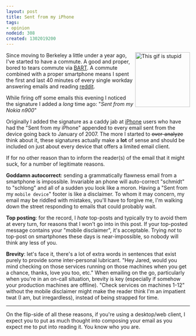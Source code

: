 ```yaml
--- 
layout: post
title: Sent from my iPhone
tags: 
- opinion
nodeid: 308
created: 1302019200
---
```

<img width="150" align="right" alt="This gif is stupid" src="http://agentdero.cachefly.net/unethicalblogger.com/images/email.gif"/>

Since moving to Berkeley a little under a year ago, I've started to have a
commute. A good and proper, bored to tears commute via
[BART](http://www.bart.gov). A commute combined with a proper smartphone means
I spent the first and last 40 minutes of every single workday answering emails
and reading [reddit](http://www.reddit.com).

While firing off some emails this evening I noticed the signature I added a
*long* time ago: "*Sent from my Nokia n900*"

Originally I added the signature as a caddy jab at
[iPhone](http://en.wikipedia.org/wiki/IPhone) users who have had
the "Sent from my iPhone" appended to every email sent from the device going
back to January of 2007. The more I started to
<strike>over-analyze</strike> think about it, these signatures actually make a
**lot** of sense and should be included on just about every device that offers
a limited email client.


If for no other reason than to inform the reader(s) of the email that it might
suck, for a number of legitimate reasons.


**Goddamn autocorrect**: sending a grammatically flawness email from a
smartphone is impossible. Invariable an phone will auto-correct "schmidt" to
"schlong" and all of a sudden you look like a moron. Having a "Sent from my
`mobile device`" footer is like a disclaimer. To whom it may concern, my email
may be riddled with mistakes, you'll have to forgive me, I'm walking down the
street responding to emails that could probably wait.


**Top posting**: for the record, I *hate* top-posts and typically try to avoid
them at every turn, for reasons that I won't go into in this post. If your
top-posted message contains your "mobile disclaimer", it's acceptable. Trying
*not* to top-post on smartphones these days is near-impossible, so nobody will
think any less of you.


**Brevity**: let's face it, there's a lot of extra words in sentences that
exist purely to provide some inter-personal lubricant. "Hey Jared, would you
mind checking on those services running on those machines when you get a
chance, thanks, love you too, etc." When emailing on the go, particularly when
you're in an on-call situation, brevity is key (especially if somehow your
production machines are offline). "Check services on machines 1-12" without the
mobile disclaimer might make the reader think I'm an impatient twat (I am, but
irregardless), instead of being strapped for time.

----

On the flip-side of all these reasons, if you're using a desktop/web client, I
expect you to put as much thought into composing your email as you expect me to
put into reading it. You know who you are.
<!--break-->
